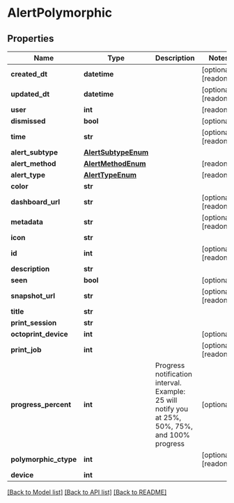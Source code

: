 # AlertPolymorphic

## Properties
Name | Type | Description | Notes
------------ | ------------- | ------------- | -------------
**created_dt** | **datetime** |  | [optional] [readonly] 
**updated_dt** | **datetime** |  | [optional] [readonly] 
**user** | **int** |  | [readonly] 
**dismissed** | **bool** |  | [optional] 
**time** | **str** |  | [optional] [readonly] 
**alert_subtype** | [**AlertSubtypeEnum**](AlertSubtypeEnum.md) |  | 
**alert_method** | [**AlertMethodEnum**](AlertMethodEnum.md) |  | [readonly] 
**alert_type** | [**AlertTypeEnum**](AlertTypeEnum.md) |  | [readonly] 
**color** | **str** |  | 
**dashboard_url** | **str** |  | [optional] [readonly] 
**metadata** | **str** |  | [optional] [readonly] 
**icon** | **str** |  | 
**id** | **int** |  | [optional] [readonly] 
**description** | **str** |  | 
**seen** | **bool** |  | [optional] 
**snapshot_url** | **str** |  | [optional] [readonly] 
**title** | **str** |  | 
**print_session** | **str** |  | 
**octoprint_device** | **int** |  | [optional] 
**print_job** | **int** |  | [optional] [readonly] 
**progress_percent** | **int** | Progress notification interval. Example: 25 will notify you at 25%, 50%, 75%, and 100% progress | [optional] 
**polymorphic_ctype** | **int** |  | [optional] [readonly] 
**device** | **int** |  | 

[[Back to Model list]](../README.md#documentation-for-models) [[Back to API list]](../README.md#documentation-for-api-endpoints) [[Back to README]](../README.md)


